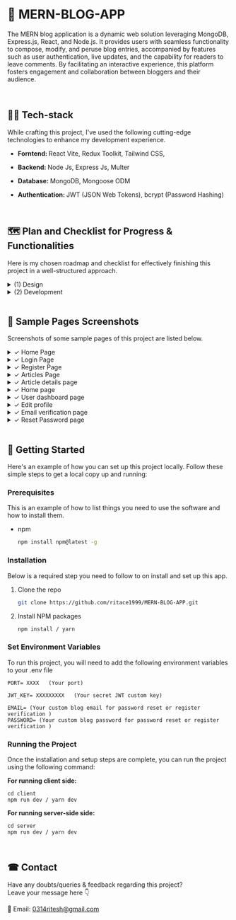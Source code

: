 <!-- ABOUT THE PROJECT -->
# 📝  MERN-BLOG-APP


The MERN blog application is a dynamic web solution leveraging MongoDB, Express.js, React, and Node.js. It provides users with seamless functionality to compose, modify, and peruse blog entries, accompanied by features such as user authentication, live updates, and the capability for readers to leave comments. By facilitating an interactive experience, this platform fosters engagement and collaboration between bloggers and their audience.



<br> 


## 👨‍💻 Tech-stack 

While crafting this project, I've used the following cutting-edge technologies to enhance my development experience. 



- <b> Forntend: </b> React Vite, Redux Toolkit, Tailwind CSS, 

- <b> Backend: </b> Node Js, Express Js, Multer

- <b> Database: </b>  MongoDB, Mongoose ODM

- <b>Authentication: </b>  JWT (JSON Web Tokens),  bcrypt (Password Hashing)






<br>





<!-- ROADMAP -->
## 🗺️ Plan and Checklist for Progress & Functionalities
Here is my chosen roadmap and checklist for effectively finishing this project in a well-structured approach.

<details>
<summary> (1) Design </summary>

- [X] I. Brand identity/color scheme & typography 
    - [X] project name
    - [X] Primary & accent colors
    - [X] Fonts and typo

- [X] II. Design key elements 
    - [X] Logo
    - [X] Buttons
    - [X] Forms
    

- [X] III. UI & Layout
    - [X] Header
    - [X] Navigation bar
    - [X] Hero section 
    - [X] Main content area
    - [X] Sidebar
    - [X] Footer


</details>


<details>
<summary> 
 (2) Development
  
</summary>


 #### Front-End Development:

- [X] I. Structure, Pages & navigation 
    - [X] Home page
    - [X] Login/signup pages
    - [X] Articles page
    - [X] User account pages
    - [X] Single article page
    - [X] User dashboard page
    - [X] User email verification page
    - [X] Reset password page

- [ ] II. Extra features & functionality:
     - [X] Articles by Users
     - [X] Articles create/Edit/Delete  
     - [X] Article search functionality 
     - [X] Comment Create/Edit/Delete
     - [X] User Profile Customization
     - [X] Tags and Categories
     - [X] Suggested Articles
     - [X] Article's admin Approval for Comments
     
 

 #### Back-End Development:

 - [X] Basic server setup & connect DB
 - [X] set users types & roles [Guest, User/Admin, Super Admin]
 - [X] User password hashing
 - [X] Implement JWT-based authentication
 - [X] User Profile Customization
 - [X] MongoDB collections for diff. entities  
 - [X] Use Express.js for routing and middleware
 - [X] Develop RESTful API endpoints
 - [X] User authentication with MongoDB
 - [X] Validate user credentials using MongoDB queries
 - [X] Backend Error handling
 


  
</details>






</details>



<br> 

## 📸 Sample Pages Screenshots
Screenshots of some sample pages of this project are listed below.


<details>
Here are screenshots showcasing sample pages from this project.
  <summary>
    ✓ Home Page
  </summary>
<img  src=''> 
</details>

<details>
  <summary>
    ✓ Login Page
  </summary>
<img  src=''> 
</details>

<details>
  <summary>
    ✓ Register Page
  </summary>
<img  src=''>
</details>


<details>
  <summary>
    ✓ Articles Page
  </summary>

  <img  src=''>

</details>



<details>  
  <summary>
    ✓ Article details page
  </summary>
  
<img  src=''>
</details>


<details>
  <summary>
    ✓ Home page
  </summary>
<img  src=''>

  
</details>

<details>
  <summary>
    ✓ User dashboard page
  </summary>
<img  src=''>

  
</details>

<details>
  <summary>
    ✓ Edit profile 
  </summary>
<img  src=''>

  
</details>


<details>
  <summary>
    ✓ Email verification page 
  </summary>
<img  src=''>

  
</details>

<details>
  <summary>
    ✓ Reset Password page 
  </summary>
<img  src=''>

  
</details>

</details>


<br> 

<!-- GETTING STARTED -->
## 📃 Getting Started

Here's an example of how you can set up this project locally.
Follow these simple steps to get a local copy up and running:

### Prerequisites

This is an example of how to list things you need to use the software and how to install them.
* npm
  ```sh
  npm install npm@latest -g
  ```

### Installation

Below is a required step you need to follow to on install and set up this app. 

1. Clone the repo
   ```sh
   git clone https://github.com/ritace1999/MERN-BLOG-APP.git
   ```
3. Install NPM packages
   ```sh
   npm install / yarn
   ```


### Set Environment Variables

To run this project, you will need to add the following environment variables to your .env file


```
PORT= XXXX   (Your port)

JWT_KEY= XXXXXXXXX   (Your secret JWT custom key)

EMAIL= (Your custom blog email for password reset or register verification )
PASSWORD= (Your custom blog password for password reset or register verification )

```


### Running the Project
Once the installation and setup steps are complete, you can run the project using the following command:

<b>For running client side: </b>
```
cd client
npm run dev / yarn dev
```


<b> For running server-side  side: </b>
```
cd server
npm run dev / yarn dev
```






<br> 



<!-- CONTACT -->
## ☎ Contact
Have any doubts/queries & feedback regarding this project? <br>
  Leave your message here 👇

📩 Email: 0314ritesh@gmail.com 
